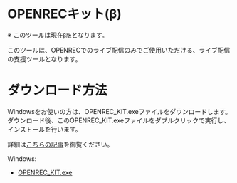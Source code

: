 
# OPENRECキット(β)

※ このツールは現在`β版`となります。

このツールは、OPENRECでのライブ配信のみでご使用いただける、ライブ配信の支援ツールとなります。

# ダウンロード方法

Windowsをお使いの方は、OPENREC_KIT.exeファイルをダウンロードします。
ダウンロード後、このOPENREC_KIT.exeファイルをダブルクリックで実行し、インストールを行います。

詳細は[こちらの記事](https://www.openrec.tv/lp/kit/download)を御覧ください。

Windows:

- [OPENREC_KIT.exe](https://github.com/openrec/openrec-kit-public/releases/latest/download/openrec_kit.exe)
